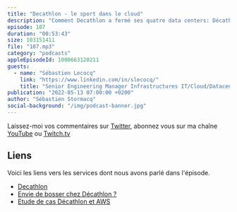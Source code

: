 ```yaml
---
title: "Decathlon - le sport dans le cloud"
description: "Comment Decathlon a fermé ses quatre data centers: Décathlon rend accessible durablement les plaisirs et les bienfaits du sport au plus grand nombre. Nous parlons de la stratégie cloud de Déctahlon : pourquoi ils ont fait le choix, il y a plusieurs années, de migrer vers le cloud et comment ils ont mis un place un programme de migration totale en 4 ans. Le résultat : la migration Cloud de l'infrastructure, des applications et services ainsi que la fermeture de 4 data centres dans le monde. Nous parlons des bénéfices, de FinOps et de l'impact carbon de ces choix."
episode: 107
duration: "00:53:43"
size: 103151411
file: "107.mp3"
category: "podcasts"
appleEpisodeId: 1000663120211
guests:
  - name: "Sébastien Lecocq"
    link: "https://www.linkedin.com/in/slecocq/"
    title: "Senior Engineering Manager Infrastructures IT/Cloud/Datacenter/CyberSecurity, Décathlon"
publication: "2022-05-13 07:00:00 +0200"
author: "Sébastien Stormacq"
social-background: "/img/podcast-banner.jpg"
---
```


Laissez-moi vos commentaires sur [Twitter](https://twitter.com/sebsto), abonnez vous sur ma chaîne [YouTube](https://www.youtube.com/sebsto) ou [Twitch.tv](https://www.twitch.tv/sebAWS)

## Liens

Voici les liens vers les services dont nous avons parlé dans l'épisode.

- [Decathlon](https://decathlon.fr)
- [Envie de bosser chez Décathlon ?](https://recrutement.decathlon.fr/metier/informatique/)
- [Etude de cas Décathlon et AWS](https://aws.amazon.com/fr/solutions/case-studies/decathlon/)
